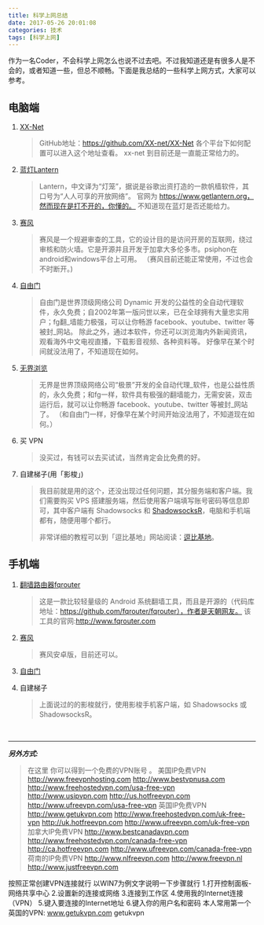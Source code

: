 ```yaml
---
title: 科学上网总结
date: 2017-05-26 20:01:08
categories: 技术
tags: [科学上网]
---
```




作为一名Coder，不会科学上网怎么也说不过去吧。不过我知道还是有很多人是不会的，或者知道一些，但总不顺畅。下面是我总结的一些科学上网方式，大家可以参考。<!-- more -->

## 电脑端

1. [XX-Net](https://github.com/XX-net/XX-Net/wiki/%E4%B8%AD%E6%96%87%E6%96%87%E6%A1%A3)

   > GitHub地址：https://github.com/XX-net/XX-Net
   > 各个平台下如何配置可以进入这个地址查看。
   > xx-net 到目前还是一直能正常给力的。

2. [蓝灯Lantern](https://www.getlantern.org/)

   > Lantern，中文译为“灯笼”，据说是谷歌出资打造的一款帆樯软件，其口号为“人人可享的开放网络”。
   > 官网为 https://www.getlantern.org，然而现在是打不开的，你懂的。
   > 不知道现在蓝灯是否还能给力。

3. [赛风](https://s3.amazonaws.com/psiphon/web/mjr4-p23r-puwl/zh/download.html)

   > 赛风是一个规避审查的工具，它的设计目的是访问开房的互联网，绕过审核和防火墙。它是开源并且开发于加拿大多伦多市。psiphon在android和windows平台上可用。
   > （赛风目前还能正常使用，不过也会不时断开。)

4. [自由门](http://webapi.br.baidu.com/v2/type/0x3/subtype/0x40000017/safe_page.html#url=http://dongtaiwang.com/loc/phome.php?v=7.54p&l=804)

   > 自由门是世界顶级网络公司 Dynamic 开发的公益性的全自动代理软件，永久免费；自2002年第一版问世以来，已在全球拥有大量忠实用户；fg翻_墙能力极强，可以让你畅游 facebook、youtube、twitter 等被封_网站。 除此之外，通过本软件，你还可以浏览海内外新闻资讯，观看海外中文电视直播，下载影音视频、各种资料等。 
   > 好像早在某个时间就没法用了，不知道现在如何。

5. [无界浏览](http://www.wujieliulan.com/download.php)

   > 无界是世界顶级网络公司“极景”开发的全自动代理_软件，也是公益性质的，永久免费；和fg一样，软件具有极强的翻墙能力，无需安装，双击运行后，就可以让你畅游 facebook、youtube、twitter 等被封_网站了。
   > （和自由门一样，好像早在某个时间开始没法用了，不知道现在如何。）

6. 买 VPN

   > 没买过，有钱可以去买试试，当然肯定会比免费的好。

7. 自建梯子(用「影梭」)

   > 我目前就是用的这个，还没出现过任何问题，其分服务端和客户端。我们需要购买 VPS 搭建服务端，然后使用客户端填写账号密码等信息即可，其中客户端有 Shadowsocks 和 [ShadowsocksR](https://github.com/shadowsocksr-backup/shadowsocksr)，电脑和手机端都有，随便用哪个都行。
   >
   > 非常详细的教程可以到「逗比基地」网站阅读：[逗比基地](https://doub.io/)。



## 手机端

1. [翻墙路由器fqrouter](https://github.com/fqrouter/fqrouter)

   > 这是一款比较轻量级的 Android 系统翻墙工具，而且是开源的（代码库地址：https://github.com/fqrouter/fqrouter），作者是天朝网友。
   > 该工具的官网:http://www.fqrouter.com

2. [赛风](https://s3.amazonaws.com/psiphon/web/mjr4-p23r-puwl/PsiphonAndroid.apk)

   > 赛风安卓版，目前还可以。

3. [自由门](http://www.wujieliulan.com/download.php)

4. 自建梯子

   > 上面说过的的影梭就行，使用影梭手机客户端，如 Shadowsocks 或 ShadowsocksR。

   ​

---

***另外方式:***

> 在这里 你可以得到一个免费的VPN账号 。 
> 美国IP免费VPN
> http://www.freevpnhosting.com
> http://www.bestvpnusa.com
> http://www.freehostedvpn.com/usa-free-vpn
> http://www.usipvpn.com
> http://us.hotfreevpn.com
> http://www.ufreevpn.com/usa-free-vpn
> 英国IP免费VPN
> http://www.getukvpn.com
> http://www.freehostedvpn.com/uk-free-vpn
> http://uk.hotfreevpn.com
> http://www.ufreevpn.com/uk-free-vpn
> 加拿大IP免费VPN
> http://www.bestcanadavpn.com 
> http://www.freehostedvpn.com/canada-free-vpn
> http://ca.hotfreevpn.com
> http://www.ufreevpn.com/canada-free-vpn
> 荷南的IP免费VPN
> http://www.nlfreevpn.com
> http://www.freevpn.nl
> http://www.justfreevpn.com

按照正常创建VPN连接就行 以WIN7为例文字说明一下步骤就行
1.打开控制面板-网络共享中心
2.设置新的连接或网络
3.连接到工作区
4.使用我的Internet连接（VPN）
5.键入要连接的Internet地址
6.键入你的用户名和密码
本人常用第一个英国的VPN: www.getukvpn.com  getukvpn  



